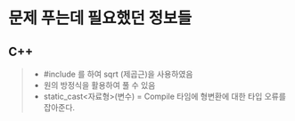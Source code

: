 # 문제 푸는데 필요했던 정보들

## C++
> - #include <cmath>를 하여 sqrt (제곱근)을 사용하였음
> - 원의 방정식을 활용하여 풀 수 있음
> - static_cast<자료형>(변수) = Compile 타임에 형변환에 대한 타입 오류를 잡아준다.
